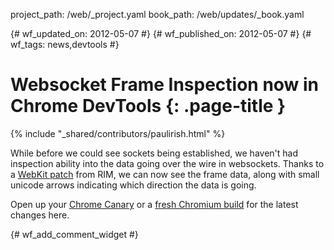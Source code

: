 project_path: /web/_project.yaml
book_path: /web/updates/_book.yaml

{# wf_updated_on: 2012-05-07 #}
{# wf_published_on: 2012-05-07 #}
{# wf_tags: news,devtools #}

# Websocket Frame Inspection now in Chrome DevTools {: .page-title }

{% include "_shared/contributors/paulirish.html" %}


While before we could see sockets being established, we haven't had inspection ability into the data going over the wire in websockets. Thanks to a [WebKit patch](http://trac.webkit.org/changeset/115427) from RIM, we can now see the frame data, along with small unicode arrows indicating which direction the data is going. 

Open up your [Chrome Canary](https://tools.google.com/dlpage/chromesxs) or a [fresh Chromium build](http://download-chromium.appspot.com) for the latest changes here.


{# wf_add_comment_widget #}
